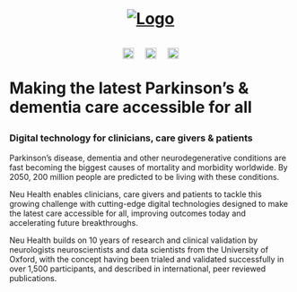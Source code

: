 <!-- LOGO -->
<br />
<h1>
<p align="center">
  <a href="https://neu.health"><img src="https://user-images.githubusercontent.com/44016070/222745925-bf56f05f-a56a-4035-ae5b-676746a9031e.png" alt="Logo"></a>
  <br/>
</p>
<p align="center">
<a href="https://neu.health"><img src="https://raw.githubusercontent.com/FortAwesome/Font-Awesome/6.x/svgs/solid/globe.svg" width="20" height="20"></a>
&nbsp;
<a href="https://www.linkedin.com/company/neu-health/"><img src="https://raw.githubusercontent.com/FortAwesome/Font-Awesome/6.x/svgs/brands/linkedin.svg" width="20" height="20"></a>
&nbsp;
<a href="https://twitter.com/neu_health"><img src="https://raw.githubusercontent.com/FortAwesome/Font-Awesome/6.x/svgs/brands/twitter.svg" width="20" height="20"></a>
</p>

Making the latest  Parkinson’s &amp; dementia care <strong>accessible for all</strong></span>

### Digital technology for clinicians, care givers & patients

Parkinson’s disease, dementia and other neurodegenerative conditions are fast becoming the biggest causes of mortality and morbidity worldwide. By 2050, 200 million people are predicted to be living with these conditions.

Neu Health enables clinicians, care givers and patients to tackle this growing challenge with cutting-edge digital technologies designed to make the latest care accessible for all, improving outcomes today and accelerating future breakthroughs.

Neu Health builds on 10 years of research and clinical validation by neurologists neuroscientists and data scientists from the University of Oxford, with the concept having been trialed and validated successfully in over 1,500 participants, and described in international, peer reviewed publications.
